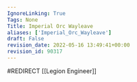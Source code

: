 ```yaml
---
IgnoreLinking: True
Tags: None
Title: Imperial Orc Wayleave
aliases: ['Imperial_Orc_Wayleave']
draft: False
revision_date: 2022-05-16 13:49:41+00:00
revision_id: 90317
---
```


#REDIRECT [[Legion Engineer]]